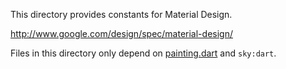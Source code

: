 This directory provides constants for Material Design.

   http://www.google.com/design/spec/material-design/

Files in this directory only depend on [painting.dart](../../painting.dart) and
`sky:dart`.
